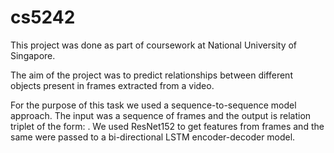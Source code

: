 # cs5242
This project was done as part of coursework at National University of Singapore.

The aim of the project was to predict relationships between different objects present in frames extracted from a video. 

For the purpose of this task we used a sequence-to-sequence model approach. The input was a sequence of frames and the output is relation triplet of the form: <object1-relationship-object2>.
We used ResNet152 to get features from frames and the same were passed to a bi-directional LSTM encoder-decoder model.
